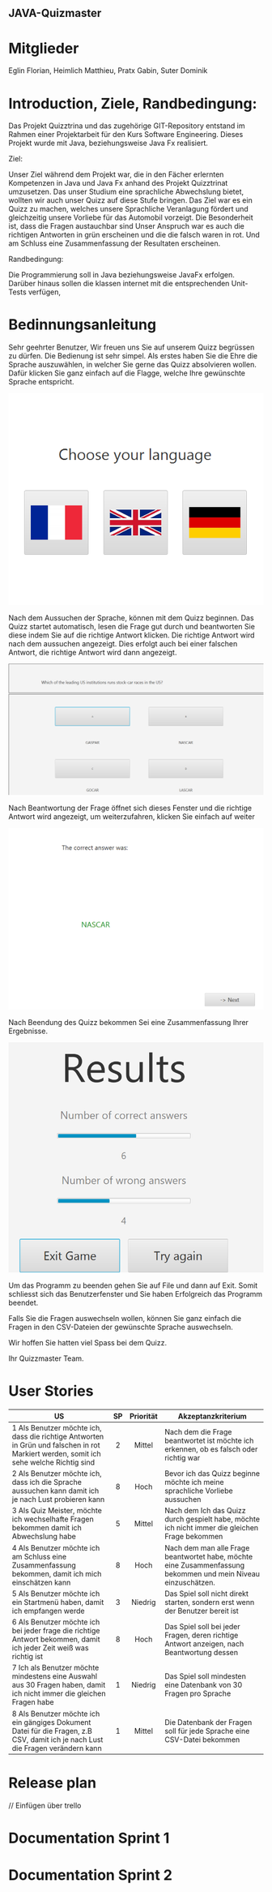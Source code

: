 ## JAVA-Quizmaster



# Mitglieder

Eglin Florian, Heimlich Matthieu, Pratx Gabin, Suter Dominik


# Introduction, Ziele, Randbedingung:

Das Projekt  Quizztrina und das zugehörige GIT-Repository entstand im Rahmen einer Projektarbeit für den Kurs Software Engineering.
Dieses Projekt wurde mit Java, beziehungsweise Java Fx realisiert.

Ziel:

Unser Ziel während dem Projekt war, die in den Fächer erlernten Kompetenzen in Java und Java Fx anhand des Projekt Quizztrinat umzusetzen. Das unser Studium eine sprachliche Abwechslung bietet, wollten wir auch unser Quizz auf diese Stufe bringen.
Das Ziel war es ein Quizz zu machen, welches unsere Sprachliche Veranlagung fördert und gleichzeitig unsere Vorliebe für das Automobil vorzeigt. Die Besonderheit ist, dass die Fragen austauchbar sind
Unser Anspruch war es auch die richtigen Antworten in grün erscheinen und die die falsch waren in rot. Und am Schluss eine Zusammenfassung der Resultaten erscheinen.

Randbedingung:

Die Programmierung soll in Java beziehungsweise JavaFx erfolgen. Darüber hinaus sollen die klassen internet mit die entsprechenden Unit-Tests verfügen, 





# Bedinnungsanleitung

Sehr geehrter Benutzer,
Wir freuen uns Sie auf unserem Quizz begrüssen zu dürfen.  Die Bedienung ist sehr simpel. 
Als erstes haben Sie die Ehre die Sprache auszuwählen, in welcher Sie gerne das Quizz absolvieren wollen. Dafür klicken Sie ganz einfach auf die Flagge, welche Ihre gewünschte Sprache entspricht.


<img src="https://github.com/eglinflo/javaproject/blob/master/Bild1.PNG" alt="Bild 1" />


Nach dem Aussuchen der Sprache, können mit dem Quizz beginnen. Das Quizz startet automatisch, lesen die Frage gut durch und beantworten Sie diese indem Sie auf die richtige Antwort klicken. Die richtige Antwort wird nach dem aussuchen angezeigt.  Dies erfolgt auch bei einer falschen Antwort, die richtige Antwort wird dann angezeigt.

<img src="https://github.com/eglinflo/javaproject/blob/master/Capture_Question.PNG" alt="Bild 2" />

Nach Beantwortung der Frage öffnet sich dieses Fenster und die richtige Antwort wird angezeigt, um weiterzufahren, klicken Sie einfach auf weiter

<img src="https://github.com/eglinflo/javaproject/blob/master/Correct_answer.PNG" alt="Bild 3" />

Nach Beendung des Quizz bekommen Sei eine Zusammenfassung Ihrer Ergebnisse.

<img src="https://github.com/eglinflo/javaproject/blob/master/Screen_%20Result.PNG" alt="Bild 4" />

Um das Programm zu beenden gehen Sie auf File und dann auf Exit. Somit schliesst sich das Benutzerfenster und Sie haben Erfolgreich das Programm beendet.

Falls Sie die Fragen auswechseln wollen, können Sie ganz einfach die Fragen in den CSV-Dateien  der gewünschte Sprache  auswechseln.

Wir hoffen Sie hatten viel Spass bei dem Quizz.

Ihr Quizzmaster Team.




# User Stories
US  |SP | Priorität | Akzeptanzkriterium 
----|:---:|:-----------:|-------------------
1  Als Benutzer möchte ich, dass die richtige Antworten in Grün und falschen in rot Markiert werden, somit ich sehe welche Richtig sind| 2 | Mittel | Nach dem die Frage beantwortet ist möchte ich erkennen, ob es falsch oder richtig war
2 Als Benutzer möchte ich, dass ich die Sprache aussuchen kann damit ich je nach Lust probieren kann | 8 | Hoch | Bevor ich das Quizz beginne möchte ich meine sprachliche Vorliebe aussuchen
3  Als Quiz Meister, möchte ich wechselhafte Fragen bekommen damit ich Abwechslung habe | 5 | Mittel | Nach dem Ich das Quizz durch gespielt habe, möchte ich nicht immer die gleichen Frage bekommen
4 Als Benutzer möchte ich am Schluss eine Zusammenfassung bekommen, damit ich mich einschätzen kann | 8 | Hoch | Nach dem man alle Frage beantwortet habe, möchte eine Zusammenfassung bekommen und mein Niveau einzuschätzen.
5 Als Benutzer möchte ich ein Startmenü haben, damit ich empfangen werde | 3 | Niedrig | Das Spiel soll nicht direkt starten, sondern erst wenn der Benutzer bereit ist
6 Als Benutzer möchte ich bei jeder frage die richtige Antwort bekommen, damit ich jeder Zeit weiß was richtig ist | 8 | Hoch | Das Spiel soll bei jeder  Fragen, deren richtige Antwort anzeigen, nach Beantwortung dessen
7  Ich als Benutzer möchte mindestens eine Auswahl aus 30 Fragen haben, damit ich nicht immer die gleichen Fragen habe | 1 | Niedrig | Das Spiel soll mindesten eine Datenbank von 30 Fragen pro Sprache
8 Als Benutzer möchte ich ein gängiges Dokument Datei für die Fragen, z.B CSV, damit ich je nach Lust die Fragen verändern kann | 1 | Mittel | Die Datenbank der Fragen soll für jede Sprache eine CSV-Datei bekommen




# Release plan

// Einfügen über trello


# Documentation Sprint 1


# Documentation Sprint 2

